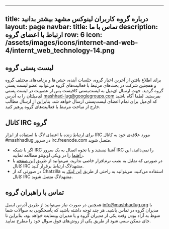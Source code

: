 ----------
title: درباره گروه کاربران لینوکس مشهد بیشتر بدانید
layout: page
navbar:
  title: تماس با ما
  description: ارتباط با اعضای گروه
  row: 6
  icon: /assets/images/icons/internet-and-web-4/internt_web_technology-14.png
----------

## لیست پستی گروه

برای اطلاع یافتن از آخرین اخبار گروه، جلسات آینده، جشن‌ها و برنامه‌های مختلف گروه و همچنین شرکت در بحث‌های مرتبط با فعالیت‌های گروه می‌توانید عضو لیست پستی گروه گردید. جهت ارسال ای‌میل به لیست‌پستی کافیست پس از عضویت در لیست پستی ای‌میلتان را به آدرس mashhad-lug@googlegroups.com بفرستید. لطفا آگاه باشید که ای‌میل برای تمام اعضای لیست‌پستی ارسال خواهد شد، بنابراین از ارسال مطالب خارج از مباحث مرتبط با فعالیت‌های گروه پرهیز کنید.

## کانال IRC گروه

برای ارتباط زنده با اعضای لاگ با استفاده از ابزار IRC مورد علاقه‌ی خود به کانال ‪#mashhadlug‬ در سرور irc.freenode.com متصل شوید. 

* اگر با شبکه IRC آشنا نیستید و یا نحوه اتصال به یک سرور IRC را نمی‌دانید، این [راهنما](http://wiki.ubuntu-ir.org/IrcGuide) را در ویکی اوبونتو مطالعه نمایید.
* در صورتی که تمایل به نصب نرم‌افزار خاصی ندارید، می‌توانید از طریق [این صفحه](/irc.html) با کانال IRC مشهدلاگ ارتباط برقرار کنید.
* در صورتی که از Chatzilla استفاده می‌کنید، می‌توانید به راحتی از طریق [این لینک](irc://irc.freenode.org/#mashhadlug) به کانال IRC مشهدلاگ متصل شوید.

## تماس با راهبران گروه

همچنین در صورت نیاز می‌توانید از طریق آدرس ایمیل info@mashhadlug.org با مدیران گروه در تماس باشید. هر چند توجه داشته باشید که پاسخگویی به سوالات شما منوط به آزاد بودن وقت یکی از مدیران گروه و یا مدیران وبسایت خواهد بود، بنابراین تا جای ممکن سعی شود از طریق یکی از روش‌های فوق سوال خود را مطرح نمایید.
